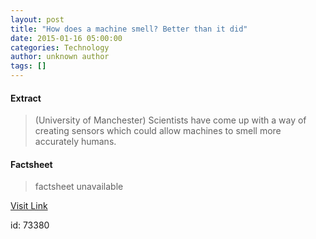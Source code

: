 ```yaml
---
layout: post
title: "How does a machine smell? Better than it did"
date: 2015-01-16 05:00:00
categories: Technology
author: unknown author
tags: []
---
```



#### Extract
>(University of Manchester) Scientists have come up with a way of creating sensors which could allow machines to smell more accurately humans.

#### Factsheet
>factsheet unavailable

[Visit Link](http://www.eurekalert.org/pub_releases/2015-01/uom-hda011515.php)

id:   73380
